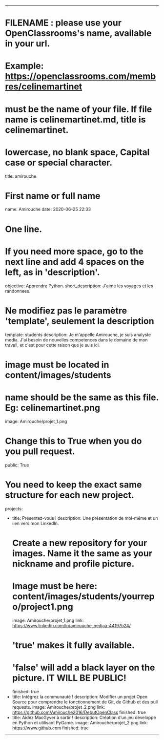 ﻿---

# FILENAME : please use your OpenClassrooms's name, available in your url.
# Example: https://openclassrooms.com/membres/celinemartinet
# must be the name of your file. If file name is celinemartinet.md, title is celinemartinet.
# lowercase, no blank space, Capital case or special character.
title: amirouche

# First name or full name
name: Amirouche
date: 2020-06-25 22:33

# One line.
# If you need more space, go to the next line and add 4 spaces on the left, as in 'description'.
objective: Apprendre Python.
short_description: J'aime les voyages et les randonnees.

# Ne modifiez pas le paramètre 'template', seulement la description
template: students
description:
   Je m'appelle Amirouche, je suis analyste media. 
   J'ai besoin de nouvelles competences dans le domaine de mon travail,
   et c'est pour cette raison que je suis ici. 


# image must be located in content/images/students
# name should be the same as this file. Eg: celinemartinet.png
image: Amirouche/projet_1.png

# Change this to True when you do you pull request.
public: True

# You need to keep the exact same structure for each new project.
projects:
  - title: Présentez-vous !
    description: Une présentation de moi-même et un lien vers mon LinkedIn.
    # Create a new repository for your images. Name it the same as your nickname and profile picture.
    # Image must be here: content/images/students/yourrepo/project1.png
    image: Amirouche/projet_1.png
    link: https://www.linkedin.com/in/amirouche-nedjaa-44197b24/
    # 'true' makes it fully available.
    # 'false' will add a black layer on the picture. IT WILL BE PUBLIC!
    finished: true
  - title: Intégrez la communauté !
    description: Modifier un projet Open Source pour comprendre le fonctionnement de Git, de Github et des pull requests. 
    image: Amirouche/projet_2.png
    link: https://github.com/Amirouche2016/DebutOpenClass
    finished: true
  - title: Aidez MacGyver à sortir !
    description: Création d’un jeu développé en Python et utilisant PyGame.
    image: Amirouche/projet_2.png
    link: https://www.github.com
    finished: true
---